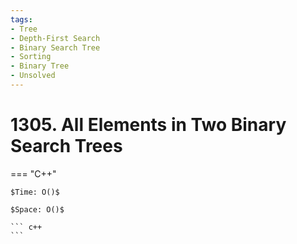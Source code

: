 ```yaml
---
tags:
- Tree
- Depth-First Search
- Binary Search Tree
- Sorting
- Binary Tree
- Unsolved
---
```



# 1305. All Elements in Two Binary Search Trees

=== "C++"

    $Time: O()$

    $Space: O()$

    ``` c++
    ```
